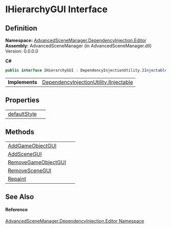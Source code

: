 # IHierarchyGUI Interface




## Definition
**Namespace:** <a href="N_AdvancedSceneManager_DependencyInjection_Editor">AdvancedSceneManager.DependencyInjection.Editor</a>  
**Assembly:** AdvancedSceneManager (in AdvancedSceneManager.dll) Version: 0.0.0.0

**C#**
``` C#
public interface IHierarchyGUI : DependencyInjectionUtility.IInjectable
```

<table><tr><td><strong>Implements</strong></td><td><a href="T_AdvancedSceneManager_DependencyInjection_DependencyInjectionUtility_IInjectable">DependencyInjectionUtility.IInjectable</a></td></tr>
</table>



## Properties
<table>
<tr>
<td><a href="P_AdvancedSceneManager_DependencyInjection_Editor_IHierarchyGUI_defaultStyle">defaultStyle</a></td>
<td> </td></tr>
</table>

## Methods
<table>
<tr>
<td><a href="M_AdvancedSceneManager_DependencyInjection_Editor_IHierarchyGUI_AddGameObjectGUI">AddGameObjectGUI</a></td>
<td> </td></tr>
<tr>
<td><a href="M_AdvancedSceneManager_DependencyInjection_Editor_IHierarchyGUI_AddSceneGUI">AddSceneGUI</a></td>
<td> </td></tr>
<tr>
<td><a href="M_AdvancedSceneManager_DependencyInjection_Editor_IHierarchyGUI_RemoveGameObjectGUI">RemoveGameObjectGUI</a></td>
<td> </td></tr>
<tr>
<td><a href="M_AdvancedSceneManager_DependencyInjection_Editor_IHierarchyGUI_RemoveSceneGUI">RemoveSceneGUI</a></td>
<td> </td></tr>
<tr>
<td><a href="M_AdvancedSceneManager_DependencyInjection_Editor_IHierarchyGUI_Repaint">Repaint</a></td>
<td> </td></tr>
</table>

## See Also


#### Reference
<a href="N_AdvancedSceneManager_DependencyInjection_Editor">AdvancedSceneManager.DependencyInjection.Editor Namespace</a>  
